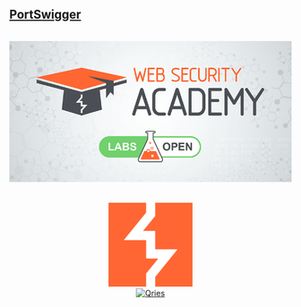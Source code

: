 ## [PortSwigger](https://portswigger.net/)

<p align="center">
  <br>
  <img src="https://raw.githubusercontent.com/Offensive-Penetration-Security/OPSEC-Academy/main/Authors_of_Tasks/PortSwigger/Docs/PortSwigger-Web-Security-Academy.png"><br><br></br>
  
  
<a href="https://portswigger.net/web-security/all-labs">
   <img alt="Qries" src="https://raw.githubusercontent.com/Offensive-Penetration-Security/OPSEC-Academy/main/Authors_of_Tasks/PortSwigger/Docs/InZ0OCwH_400x400.png"
         width=150" height="150">
</a><br>
                                
<a href="https://github.com/nu11secur1ty/PortSwigger-Web-Security-Academy">
   <img alt="Qries" src="https://github.com/Offensive-Penetration-Security/OPSEC-Academy-free-training/blob/main/Docs/logo300-Academy.png"
         width=150" height="150">
</a>

                                
